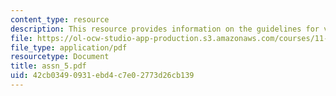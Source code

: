 ```yaml
---
content_type: resource
description: This resource provides information on the guidelines for various exercises.
file: https://ol-ocw-studio-app-production.s3.amazonaws.com/courses/11-027-city-to-city-comparing-researching-and-writing-about-cities-spring-2006/42cb03490931ebd4c7e02773d26cb139_assn_5.pdf
file_type: application/pdf
resourcetype: Document
title: assn_5.pdf
uid: 42cb0349-0931-ebd4-c7e0-2773d26cb139
---
```

